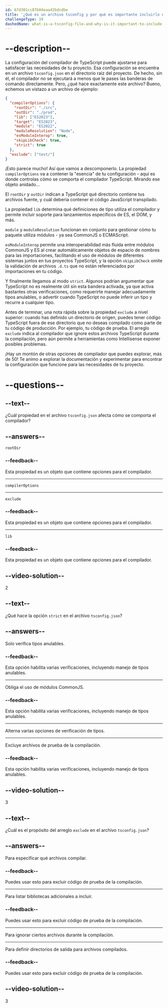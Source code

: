 ```yaml
---
id: 67d301cc87b84eaa42bdcdbe
title: '¿Qué es un archivo tsconfig y por qué es importante incluirlo en los proyectos TypeScript?'
challengeType: 19
dashedName: what-is-a-tsconfig-file-and-why-is-it-important-to-include-in-your-typescript-projects
---
```


# --description--

La configuración del compilador de TypeScript puede ajustarse para satisfacer las necesidades de tu proyecto. Esa configuración se encuentra en un archivo `tsconfig.json` en el directorio raíz del proyecto. De hecho, sin él, el compilador no se ejecutará a menos que le pases las banderas de comando directamente. Pero, ¿qué hace exactamente este archivo? Bueno, echemos un vistazo a un archivo de ejemplo:

```json
{
  "compilerOptions": {
    "rootDir": "./src",
    "outDir": "./prod",
    "lib": ["ES2023"],
    "target": "ES2023",
    "module": "ES2022",
    "moduleResolution": "Node",
    "esModuleInterop": true,
    "skipLibCheck": true,
    "strict": true
  },
  "exclude": ["test/"]
}
```

¡Esto parece mucho! Así que vamos a descomponerlo. La propiedad `compilerOptions` va a contener la "esencia" de tu configuración - aquí es donde controlas cómo se comporta el compilador TypeScript. Mirando ese objeto anidado…

El `rootDir` y `outDir` indican a TypeScript qué directorio contiene tus archivos fuente, y cuál debería contener el código JavaScript transpilado.

La propiedad `lib` determina qué definiciones de tipo utiliza el compilador y permite incluir soporte para lanzamientos específicos de ES, el DOM, y más.

`module` y `moduleResolution` funcionan en conjunto para gestionar cómo tu paquete utiliza módulos - ya sea CommonJS o ECMAScript.

`esModuleInterop` permite una interoperabilidad más fluida entre módulos CommonJS y ES al crear automáticamente objetos de espacio de nombres para las importaciones, facilitando el uso de módulos de diferentes sistemas juntos en tus proyectos TypeScript, y la opción `skipLibCheck` omite la validación de archivos `.d.ts` que no están referenciados por importaciones en tu código.

Y finalmente llegamos al modo `strict`. Algunos podrían argumentar que TypeScript no es realmente útil sin esta bandera activada, ya que activa bastantes otras verificaciones, como requerirte manejar adecuadamente tipos anulables, o advertir cuando TypeScript no puede inferir un tipo y recurre a cualquier tipo.

Antes de terminar, una nota rápida sobre la propiedad `exclude` a nivel superior: cuando has definido un directorio de origen, puedes tener código TypeScript fuera de ese directorio que no deseas compilado como parte de tu código de producción. Por ejemplo, tu código de prueba. El arreglo `exclude` indica al compilador que ignore estos archivos TypeScript durante la compilación, pero aún permite a herramientas como Intellisense exponer posibles problemas.

¡Hay un montón de otras opciones de compilador que puedes explorar, más de 50! Te animo a explorar la documentación y experimentar para encontrar la configuración que funcione para las necesidades de tu proyecto.

# --questions--

## --text--

¿Cuál propiedad en el archivo `tsconfig.json` afecta cómo se comporta el compilador?

## --answers--

`rootDir`

### --feedback--

Esta propiedad es un objeto que contiene opciones para el compilador.

---

`compilerOptions`

---

`exclude`

### --feedback--

Esta propiedad es un objeto que contiene opciones para el compilador.

---

`lib`

### --feedback--

Esta propiedad es un objeto que contiene opciones para el compilador.

## --video-solution--

2

## --text--

¿Qué hace la opción `strict` en el archivo `tsconfig.json`?

## --answers--

Solo verifica tipos anulables.

### --feedback--

Esta opción habilita varias verificaciones, incluyendo manejo de tipos anulables.

---

Obliga el uso de módulos CommonJS.

### --feedback--

Esta opción habilita varias verificaciones, incluyendo manejo de tipos anulables.

---

Alterna varias opciones de verificación de tipos.

---

Excluye archivos de prueba de la compilación.

### --feedback--

Esta opción habilita varias verificaciones, incluyendo manejo de tipos anulables.

## --video-solution--

3

## --text--

¿Cuál es el propósito del arreglo `exclude` en el archivo `tsconfig.json`?

## --answers--

Para especificar qué archivos compilar.

### --feedback--

Puedes usar esto para excluir código de prueba de la compilación.

---

Para listar bibliotecas adicionales a incluir.

### --feedback--

Puedes usar esto para excluir código de prueba de la compilación.

---

Para ignorar ciertos archivos durante la compilación.

---

Para definir directorios de salida para archivos compilados.

### --feedback--

Puedes usar esto para excluir código de prueba de la compilación.

## --video-solution--

3
